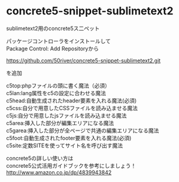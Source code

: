 concrete5-snippet-sublimetext2
==============================

sublimetext2用のconcrete5ス二ペット
  
パッケージコントローラをインストールして  
Package Control: Add Repositoryから  
  
https://github.com/50river/concrete5-snippet-sublimetext2.git  
  
を追加  

c5top:phpファイルの頭に書く魔法（必須）  
c5lan:lang属性をc5の設定に合わせる魔法  
c5head:自動生成されたheader要素を入れる魔法(必須)   
c5css:自分で用意したCSSファイルを読み込ませる魔法  
c5js:自分で用意したjsファイルを読み込ませる魔法  
c5area:挿入した部分が編集エリアになる魔法  
c5garea:挿入した部分が全ページで共通の編集エリアになる魔法  
c5foot:自動生成されたfooter要素を入れる魔法(必須)  
c5site:定数SITEを使ってサイト名を呼び出す魔法  
  
concrete5の詳しい使い方は  
concrete5公式活用ガイドブックを参考にしましょう！  
http://www.amazon.co.jp/dp/4839943842  
